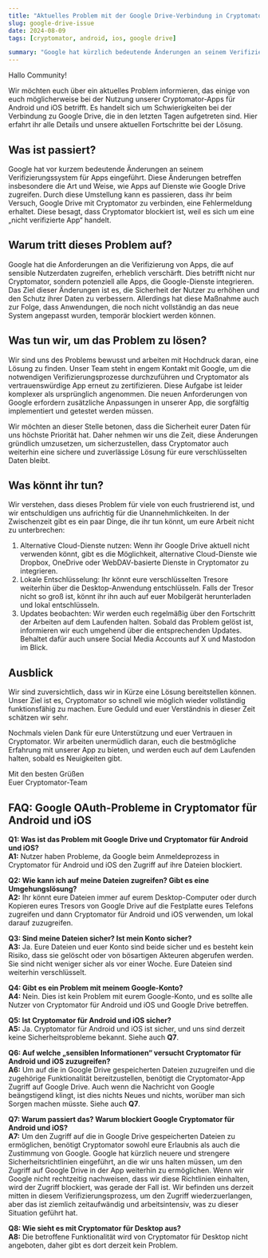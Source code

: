 ```yaml
---
title: "Aktuelles Problem mit der Google Drive-Verbindung in Cryptomator für Android und iOS"
slug: google-drive-issue
date: 2024-08-09
tags: [cryptomator, android, ios, google drive]

summary: "Google hat kürzlich bedeutende Änderungen an seinem Verifizierungssystem für Apps eingeführt, die insbesondere den Zugriff auf Dienste wie Google Drive betreffen. Hier erfahrt ihr alle Details und unsere aktuellen Fortschritte bei der Lösung."
---
```

Hallo Community!

Wir möchten euch über ein aktuelles Problem informieren, das einige von euch möglicherweise bei der Nutzung unserer Cryptomator-Apps für Android und iOS betrifft. Es handelt sich um Schwierigkeiten bei der Verbindung zu Google Drive, die in den letzten Tagen aufgetreten sind. Hier erfahrt ihr alle Details und unsere aktuellen Fortschritte bei der Lösung.

## Was ist passiert?

Google hat vor kurzem bedeutende Änderungen an seinem Verifizierungssystem für Apps eingeführt. Diese Änderungen betreffen insbesondere die Art und Weise, wie Apps auf Dienste wie Google Drive zugreifen. Durch diese Umstellung kann es passieren, dass ihr beim Versuch, Google Drive mit Cryptomator zu verbinden, eine Fehlermeldung erhaltet. Diese besagt, dass Cryptomator blockiert ist, weil es sich um eine „nicht verifizierte App“ handelt.

## Warum tritt dieses Problem auf?

Google hat die Anforderungen an die Verifizierung von Apps, die auf sensible Nutzerdaten zugreifen, erheblich verschärft. Dies betrifft nicht nur Cryptomator, sondern potenziell alle Apps, die Google-Dienste integrieren. Das Ziel dieser Änderungen ist es, die Sicherheit der Nutzer zu erhöhen und den Schutz ihrer Daten zu verbessern. Allerdings hat diese Maßnahme auch zur Folge, dass Anwendungen, die noch nicht vollständig an das neue System angepasst wurden, temporär blockiert werden können.

## Was tun wir, um das Problem zu lösen?

Wir sind uns des Problems bewusst und arbeiten mit Hochdruck daran, eine Lösung zu finden. Unser Team steht in engem Kontakt mit Google, um die notwendigen Verifizierungsprozesse durchzuführen und Cryptomator als vertrauenswürdige App erneut zu zertifizieren. Diese Aufgabe ist leider komplexer als ursprünglich angenommen. Die neuen Anforderungen von Google erfordern zusätzliche Anpassungen in unserer App, die sorgfältig implementiert und getestet werden müssen.

Wir möchten an dieser Stelle betonen, dass die Sicherheit eurer Daten für uns höchste Priorität hat. Daher nehmen wir uns die Zeit, diese Änderungen gründlich umzusetzen, um sicherzustellen, dass Cryptomator auch weiterhin eine sichere und zuverlässige Lösung für eure verschlüsselten Daten bleibt.

## Was könnt ihr tun?

Wir verstehen, dass dieses Problem für viele von euch frustrierend ist, und wir entschuldigen uns aufrichtig für die Unannehmlichkeiten. In der Zwischenzeit gibt es ein paar Dinge, die ihr tun könnt, um eure Arbeit nicht zu unterbrechen:

1. Alternative Cloud-Dienste nutzen: Wenn ihr Google Drive aktuell nicht verwenden könnt, gibt es die Möglichkeit, alternative Cloud-Dienste wie Dropbox, OneDrive oder WebDAV-basierte Dienste in Cryptomator zu integrieren.
2. Lokale Entschlüsselung: Ihr könnt eure verschlüsselten Tresore weiterhin über die Desktop-Anwendung entschlüsseln. Falls der Tresor nicht so groß ist, könnt ihr ihn auch auf euer Mobilgerät herunterladen und lokal entschlüsseln.
3. Updates beobachten: Wir werden euch regelmäßig über den Fortschritt der Arbeiten auf dem Laufenden halten. Sobald das Problem gelöst ist, informieren wir euch umgehend über die entsprechenden Updates. Behaltet dafür auch unsere Social Media Accounts auf X und Mastodon im Blick.

## Ausblick

Wir sind zuversichtlich, dass wir in Kürze eine Lösung bereitstellen können. Unser Ziel ist es, Cryptomator so schnell wie möglich wieder vollständig funktionsfähig zu machen. Eure Geduld und euer Verständnis in dieser Zeit schätzen wir sehr.

Nochmals vielen Dank für eure Unterstützung und euer Vertrauen in Cryptomator. Wir arbeiten unermüdlich daran, euch die bestmögliche Erfahrung mit unserer App zu bieten, und werden euch auf dem Laufenden halten, sobald es Neuigkeiten gibt.

Mit den besten Grüßen  
Euer Cryptomator-Team

## FAQ: Google OAuth-Probleme in Cryptomator für Android und iOS

**Q1: Was ist das Problem mit Google Drive und Cryptomator für Android und iOS?**  
**A1:** Nutzer haben Probleme, da Google beim Anmeldeprozess in Cryptomator für Android und iOS den Zugriff auf ihre Dateien blockiert. 

**Q2: Wie kann ich auf meine Dateien zugreifen? Gibt es eine Umgehungslösung?**  
**A2:** Ihr könnt eure Dateien immer auf eurem Desktop-Computer oder durch Kopieren eures Tresors von Google Drive auf die Festplatte eures Telefons zugreifen und dann Cryptomator für Android und iOS verwenden, um lokal darauf zuzugreifen.

**Q3: Sind meine Dateien sicher? Ist mein Konto sicher?**  
**A3:** Ja. Eure Dateien und euer Konto sind beide sicher und es besteht kein Risiko, dass sie gelöscht oder von bösartigen Akteuren abgerufen werden. Sie sind nicht weniger sicher als vor einer Woche. Eure Dateien sind weiterhin verschlüsselt.

**Q4: Gibt es ein Problem mit meinem Google-Konto?**  
**A4:** Nein. Dies ist kein Problem mit eurem Google-Konto, und es sollte alle Nutzer von Cryptomator für Android und iOS und Google Drive betreffen.

**Q5: Ist Cryptomator für Android und iOS sicher?**  
**A5:** Ja. Cryptomator für Android und iOS ist sicher, und uns sind derzeit keine Sicherheitsprobleme bekannt. Siehe auch **Q7**.

**Q6: Auf welche „sensiblen Informationen“ versucht Cryptomator für Android und iOS zuzugreifen?**  
**A6:** Um auf die in Google Drive gespeicherten Dateien zuzugreifen und die zugehörige Funktionalität bereitzustellen, benötigt die Cryptomator-App Zugriff auf Google Drive. Auch wenn die Nachricht von Google beängstigend klingt, ist dies nichts Neues und nichts, worüber man sich Sorgen machen müsste. Siehe auch **Q7**.

**Q7: Warum passiert das? Warum blockiert Google Cryptomator für Android und iOS?**  
**A7:** Um den Zugriff auf die in Google Drive gespeicherten Dateien zu ermöglichen, benötigt Cryptomator sowohl eure Erlaubnis als auch die Zustimmung von Google. Google hat kürzlich neuere und strengere Sicherheitsrichtlinien eingeführt, an die wir uns halten müssen, um den Zugriff auf Google Drive in der App weiterhin zu ermöglichen. Wenn wir Google nicht rechtzeitig nachweisen, dass wir diese Richtlinien einhalten, wird der Zugriff blockiert, was gerade der Fall ist. Wir befinden uns derzeit mitten in diesem Verifizierungsprozess, um den Zugriff wiederzuerlangen, aber das ist ziemlich zeitaufwändig und arbeitsintensiv, was zu dieser Situation geführt hat.

**Q8: Wie sieht es mit Cryptomator für Desktop aus?**  
**A8:** Die betroffene Funktionalität wird von Cryptomator für Desktop nicht angeboten, daher gibt es dort derzeit kein Problem.
